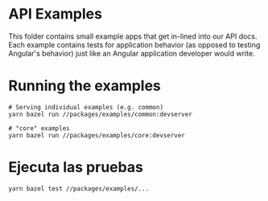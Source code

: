 # API Examples

This folder contains small example apps that get in-lined into our API docs.
Each example contains tests for application behavior (as opposed to testing Angular's
behavior) just like an Angular application developer would write.

# Running the examples

```
# Serving individual examples (e.g. common)
yarn bazel run //packages/examples/common:devserver

# "core" examples
yarn bazel run //packages/examples/core:devserver
```

# Ejecuta las pruebas

```
yarn bazel test //packages/examples/...
```